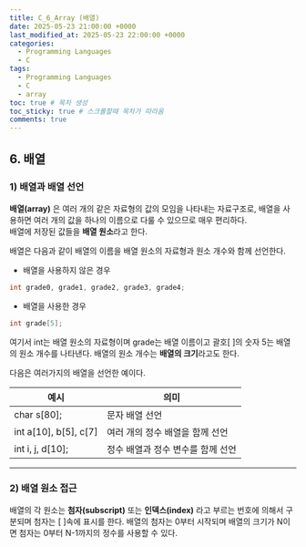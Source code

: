 ```yaml
---
title: C_6_Array (배열)
date: 2025-05-23 21:00:00 +0000
last_modified_at: 2025-05-23 22:00:00 +0000
categories: 
  - Programming Languages
  - C
tags:
  - Programming Languages
  - C
  - array
toc: true # 목차 생성
toc_sticky: true # 스크롤할때 목차가 따라옴
comments: true
---
```


## 6. **배열**
### 1) 배열과 배열 선언
**배열(array)** 은 여러 개의 같은 자료형의 값의 모임을 나타내는 자료구조로, 배열을 사용하면 여러 개의 값을 하나의 이름으로 다룰 수 있으므로 매우 편리하다.\
배열에 저장된 값들을 **배열 원소**라고 한다. 

배열은 다음과 같이 배열의 이름을 배열 원소의 자료형과 원소 개수와 함께 선언한다.



- 배열을 사용하지 않은 경우
```c
int grade0, grade1, grade2, grade3, grade4; 
```
- 배열을 사용한 경우
```c
int grade[5];
```
여기서 int는 배열 원소의 자료형이며 grade는 배열 이름이고 괄호[ ]의 숫자 5는 배열의 원소 개수를 나타낸다. 배열의 원소 개수는 **배열의 크기**라고도 한다.

다음은 여러가지의 배열을 선언한 예이다. 

|예시|의미|
|---|---|
|char s[80];|문자 배열 선언|
|int a[10], b[5], c[7]|여러 개의 정수 배열을 함께 선언|
|int i, j, d[10];|정수 배열과 정수 변수를 함께 선언|

---

### 2) 배열 원소 접근
배열의 각 원소는 **첨자(subscript)** 또는 **인덱스(index)** 라고 부르는 번호에 의해서 구분되며 첨자는 [ ]속에 표시를 한다. 배열의 첨자는 0부터 시작되며 배열의 크기가 N이면 첨자는 0부터 N-1까지의 정수를 사용할 수 있다.

